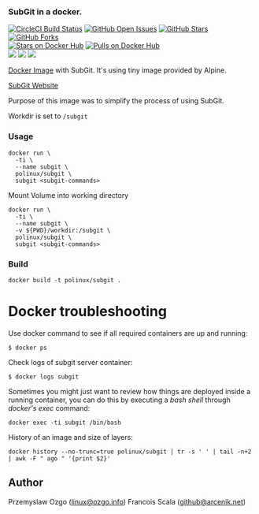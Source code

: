 ### SubGit in a docker.

[![CircleCI Build Status](https://img.shields.io/circleci/project/arcenik/docker-subgit/master.svg)](https://circleci.com/gh/arcenik/docker-subgit)
[![GitHub Open Issues](https://img.shields.io/github/issues/arcenik/docker-subgit.svg)](https://github.com/arcenik/docker-subgit/issues)
[![GitHub Stars](https://img.shields.io/github/stars/pozgo/docker-subgit.svg)](https://github.com/arcenik/docker-subgit)
[![GitHub Forks](https://img.shields.io/github/forks/pozgo/docker-subgit.svg)](https://github.com/arcenik/docker-subgit)  
[![Stars on Docker Hub](https://img.shields.io/docker/stars/francois75/subgit.svg)](https://hub.docker.com/r/francois75/subgit)
[![Pulls on Docker Hub](https://img.shields.io/docker/pulls/francois75/subgit.svg)](https://hub.docker.com/r/francois75/subgit)  
[![](https://images.microbadger.com/badges/version/francois75/subgit.svg)](https://microbadger.com/images/francois75/subgit)
[![](https://images.microbadger.com/badges/license/francois75/subgit.svg)](https://microbadger.com/images/francois75/subgit)
[![](https://images.microbadger.com/badges/image/francois75/subgit.svg)](https://microbadger.com/images/francois75/subgit)

[Docker Image](https://registry.hub.docker.com/u/polinux/subgit/) with SubGit. It's using tiny image provided by Alpine.  

[SubGit Website](https://subgit.com/)  

Purpose of this image was to simplify the process of using SubGit.

Workdir is set to `/subgit`

### Usage

    docker run \
      -ti \
      --name subgit \
      polinux/subgit \
      subgit <subgit-commands>

Mount Volume into working directory

    docker run \
      -ti \
      --name subgit \
      -v ${PWD}/workdir:/subgit \
      polinux/subgit \
      subgit <subgit-commands>

### Build

    docker build -t polinux/subgit .

Docker troubleshooting
======================

Use docker command to see if all required containers are up and running:
```
$ docker ps
```

Check logs of subgit server container:
```
$ docker logs subgit
```

Sometimes you might just want to review how things are deployed inside a running
 container, you can do this by executing a _bash shell_ through _docker's
 exec_ command:
```
docker exec -ti subgit /bin/bash
```

History of an image and size of layers:
```
docker history --no-trunc=true polinux/subgit | tr -s ' ' | tail -n+2 | awk -F " ago " '{print $2}'
```

## Author

Przemyslaw Ozgo (<linux@ozgo.info>)
Francois Scala (<github@arcenik.net>)
